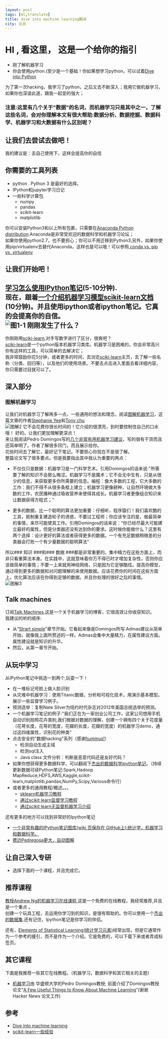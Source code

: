 ```yaml
---
layout: post  
tags: [ml,translate]   
title: dive into machine learning翻译    
city: 北京 
---
```


HI , 看这里， 这是一个给你的指引
==================
+ 刚了解机器学习
+ 你会使用python.(至少是一个基础！你如果想学习python，可以试着[Dive into Python](http://www.diveintopython.net/)


为了第一次hacking，我学习了python，之后又去不断深入；我用它做机器学习，如果你也深谙此道，跟我一起变的强大；

### 注意:这里有几个关于"数据"的名词，而机器学习只是其中之一，了解这些名词，会对你理解本文有很大帮助:数据分析、数据挖掘、数据科学、机器学习和大数据有什么区别呢？ ###


让我们去尝试去做吧！
--------
我的建议是：去自己使用下，这样会提高你的自信


你需要的工具列表
-------
+ python . Python 3 是最好的选择。
+ IPython和jupyter学习日记
+ 一些科学计算包
	+ numpy
	+ pandas
	+ scikit-learn
	+ matplotlib

你可以安装Python3和以上所有包裹，只需要在[Anaconda Python distribution](https://www.continuum.io/downloads).Anaconda是非常受欢迎的数据科学和机器学习论坛；   
如果你使用python2.7，也不要担心；你可以不用迁移到Python3;另外，如果你使用pip/virtualenv去替代Anaconda，这样也是可以哦！可以参照[ conda vs. pip vs. virtualenv](http://conda.pydata.org/docs/_downloads/conda-pip-virtualenv-translator.html)  
  

让我们开始吧！
--------------
[学习怎么使用IPython笔记](http://opentechschool.github.io/python-data-intro/core/notebook.html)(5-10分钟).  
现在，跟着[一个介绍机器学习模型scikit-learn文档](http://scikit-learn.org/stable/tutorial/basic/tutorial.html)(10分钟)。并且使用ipython或者ipython笔记。它真的会提高你的自信。  
![图1-1](http://i.imgur.com/nqn3pVV.jpg)
刚刚发生了什么？
-------
你刚刚用[sciki-learn](http://hangtwenty.github.io/dive-into-machine-learning/),对手写数字进行了区分，很爽吧？  
[sciki-learn](http://hangtwenty.github.io/dive-into-machine-learning/)是一个python版本机器学习类库。机器学习是困难的，你会非常高兴你有这样的工具，可以简单的去解决它；  
  我非常鼓励你花5分钟，或者更多的时间，去浏览[sciki-learn](http://hangtwenty.github.io/dive-into-machine-learning/)主页，去了解一些名称（分类、回归等），以及他们的使用场景。不要去点击进入里面去看详细内容，你只需要过目就可以了。  

深入部分
---------
### 图解机器学习 ###
让我们对机器学习了解再多一点，一些通用的想法和理念。阅读[图解机器学习](http://www.r2d3.us/visual-intro-to-machine-learning-part-1/)，这篇文章的作者[Stephanie Yee](https://twitter.com/stephaniejyee)和[Tony chu](https://twitter.com/tonyhschu/)   
![图解2](http://i.imgur.com/j5fiTBv.gif)
它不会花费你很长时间的！它介绍的很漂亮，到时要控制住自己的口水哦！
好的。让我们更加理解更深点！  
来让我阅读Pedro Domingos写的[几个非常有用机器学习建议](http://homes.cs.washington.edu/~pedrod/papers/cacm12.pdf)，写的很有干货而且还简单明了。作者了解很多窍门，而且展示给你。   
花些时间去了解它，最好记下笔记。不要担心你现在不是很了解。  
整篇论文写了很多要点。但是我要指出其中我认为重要的两点：     

+ 不仅仅只是数据：机器学习是一门科学艺术。引用Domingos的话来说:"所需要了解的知识不会那么晦涩。机器学习不是魔术；它不会无中生有，只是从很少的信息，来获取更多你所需要的信息。编程：像大多数的工程，它大多数的工作：我们不得不从很多条框上建立；机器学习更像耕种，让自然环境做大多数的工作，农民播种通过吸收营养来使得其成长。机器学习者更像组合知识来让数据获得方程式；”

+ 更多的数据，比一个聪明的算法更加重要：仔细听，程序猿们！我们喜欢酷的工具，抵制重复建造轮子的诱惑，不要过工程师；你应该专注的是，做最简单的事情，来尽可能使其工作。引用Domingos的话来说：“你已经尽最大可能建立最好的属性，但是分类器还没有达到你的要求。这时候你能做什么？这里有两个选择：设计更好的算法或者获得更多的数据。一个有充足数据稍微差的分类器会打败一个有少量数据的聪明算法”

所以### 知识 ###和### 数据 ###都是非常重要的。集中精力在这些方面上，而非只看重算法本身。在实践中，这就意味着你万不得已时才增加复杂性，否则你应该做简单的事情；不要一上来就用神经网络，只是因为它足够酷炫。提高你模型，通过得到更多的数据和对问题理解的来使用数据。应该花费你的时间在这些方面上。优化算法应该在你得到足够的数据，并且你处理的很好之后的事情。
![图解3](http://i1381.photobucket.com/albums/ah240/hangtwenty/Screen%20Shot%202015-03-05%20at%2010.08.10%20PM_zpsqnljkqt5.png)

Talk machines
-------------
订阅[Talk Machines](http://www.thetalkingmachines.com/),这是一个关于机器学习的博客，它很高效让你收获知识。  
我建议的听的顺序:  
+ 从“[Strart simple](http://www.thetalkingmachines.com/blog/2015/4/23/starting-simple-and-machine-learning-in-meds)”章节开始。它看起来像是Domingos所写.Admas建议从简单开始，就像我上面所赘述的一样。Admas会集中大量精力，在属性建设方面。属性建设就是知识的升华。
+ 然后，从第一章节开始。

从玩中学习
------------
从IPython笔记中挑选一到两个,玩耍一下！   
+ 在一堆标记号脸上做人脸识别
+ 从灾难中机器学习：使用Titanic数据，分析和可视化技术，用演示基本模型。展示一些监督学习例子。
+ 预测选举：复制Nate Silver为纽约时代杂志对2012年美国总统选举的预测。
+ 一个机器学习笔记的例子:"我们正在为一家创业公司工作，这家公司想用手机自动识别拍照花卉类别,我们根据对数据的理解，创建一个拥有四个关于花度量（花萼长度，花萼的宽度，花瓣的长度，花瓣的宽度）的机器学习demo，通过这四维属性，识别花的种类"
+ 点击安全的"数据hacking"系列（感谢[hummus!](https://github.com/hummus)）
	+ 检测自动生成主域
	+ 检测sql注入
	+ Java class 文件分析：判断是恶意代码还是友好代码？
+ 如果你想获得更多数据科学，可以翻阅下[杰出的数据科学ipython笔记](https://github.com/donnemartin/data-science-ipython-notebooks)。（持续更新数据可续Python笔记:Spark,Hadoop MapReduce,HDFS,AWS,Kaggle,scikit-learn,matplotlib,pandas,NumPy,Scipy,Various命令行）
+ 或者更多的通用教程/概述。。。
	- [sklearn机器学习教程](http://amueller.github.io/sklearn_tutorial/)
	- [通过scikit learn监督学习教程](http://bugra.github.io/work/notes/2014-11-22/an-introduction-to-supervised-learning-scikit-learn/)
	- [通过scikit learn无监督机器学习介绍](http://bugra.github.io/work/notes/2014-11-16/an-introduction-to-unsupervised-learning-scikit-learn/)

还有更多的地方可以找到非常好的Ipython笔记
+ [一个非常有趣的IPython笔记图库(wiki 页保存在 GitHub上):统计学，机器学习和数据科学。](https://github.com/ipython/ipython/wiki/A-gallery-of-interesting-IPython-Notebooks#statistics-machine-learning-and-data-science)
+ [费边Pedregosa更大，自动图解](http://nb.bianp.net/sort/views/)

让自己深入专研
----------
+ 选择下面的一个课程，并且完成它。

推荐课程
------------
[ 教授Andrew Ng的机器学习在线课程 ](https://www.coursera.org/learn/machine-learning) 这是一个免费的在线教程，我经常推荐,并且是一个重点 。    
创建一个玩具工程，去运用你学习到的知识，是很有帮助的。你可以使用一个[杰出的数据集](https://github.com/caesar0301/awesome-public-datasets).还有记住，Ipython笔记是你学习的伴侣。

还有，[Elements of Statistical Learning(统计学习元素)](http://statweb.stanford.edu/~tibs/ElemStatLearn/)经常出现，但是它通常作为一个参考的援引，而不是作为一个介绍。它是免费的，可以下载下来或者弄成标签页。

其它课程
--------
下面是我推荐一些其它在线教程。（机器学习，数据科学和其它相关的主题）
+ [机器学习](https://www.coursera.org/course/machlearning)由 华盛顿大学的Pedro Domingos教授; 前面介绍了Domingos教授论文“[A Few Useful Things to Know About Machine Learning](https://homes.cs.washington.edu/~pedrod/papers/cacm12.pdf)”(谢谢Hacker News 论文工作)




参考
------------------
+ [Dive into machine learning](http://hangtwenty.github.io/dive-into-machine-learning/)
+ [scikit-learn一些经验](http://scikit-learn.org/stable/tutorial/machine_learning_map/)